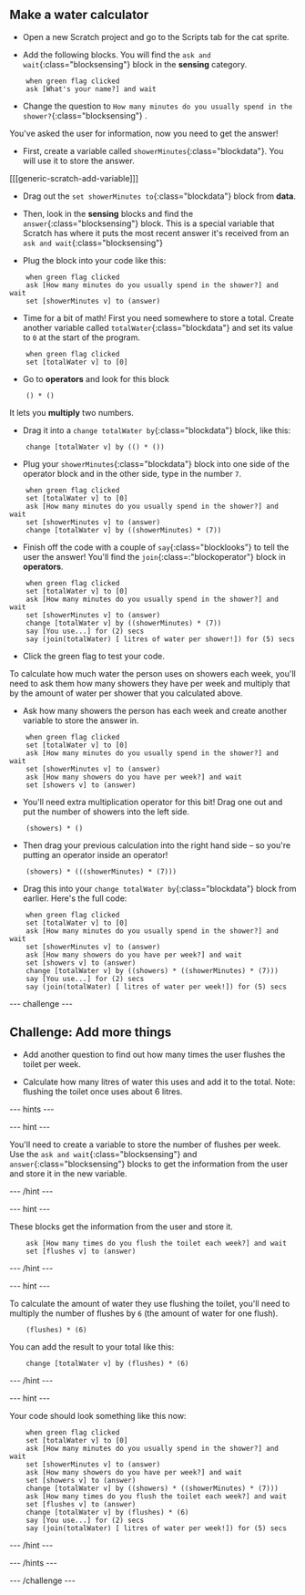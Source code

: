 ## Make a water calculator

+ Open a new Scratch project and go to the Scripts tab for the cat sprite.

+ Add the following blocks. You will find the `ask and wait`{:class="blocksensing"} block in the **sensing** category.

```blocks
    when green flag clicked
    ask [What's your name?] and wait
```

+ Change the question to `How many minutes do you usually spend in the shower?`{:class="blocksensing"} .

You've asked the user for information, now you need to get the answer! 

+ First, create a variable called `showerMinutes`{:class="blockdata"}. You will use it to store the answer.

[[[generic-scratch-add-variable]]]

+ Drag out the `set showerMinutes to`{:class="blockdata"} block from **data**.

+ Then, look in the **sensing** blocks and find the `answer`{:class="blocksensing"} block. This is a special variable that Scratch has where it puts the most recent answer it's received from an `ask and wait`{:class="blocksensing"}

+ Plug the block into your code like this:

```blocks
    when green flag clicked
    ask [How many minutes do you usually spend in the shower?] and wait
    set [showerMinutes v] to (answer)
```

+ Time for a bit of math! First you need somewhere to store a total. Create another variable called `totalWater`{:class="blockdata"} and set its value to `0` at the start of the program.

```blocks
    when green flag clicked
    set [totalWater v] to [0]
```

+ Go to **operators** and look for this block

```blocks
    () * ()
```

It lets you **multiply** two numbers.

+ Drag it into a `change totalWater by`{:class="blockdata"} block, like this:

```blocks
    change [totalWater v] by (() * ())
```

+ Plug your `showerMinutes`{:class="blockdata"} block into one side of the operator block and in the other side, type in the number `7`.

```blocks
    when green flag clicked
    set [totalWater v] to [0]
    ask [How many minutes do you usually spend in the shower?] and wait
    set [showerMinutes v] to (answer)
    change [totalWater v] by ((showerMinutes) * (7))
```

+ Finish off the code with a couple of `say`{:class="blocklooks"} to tell the user the answer! You'll find the `join`{:class=:"blockoperator"} block in **operators**.

```blocks
    when green flag clicked
    set [totalWater v] to [0]
    ask [How many minutes do you usually spend in the shower?] and wait
    set [showerMinutes v] to (answer)
    change [totalWater v] by ((showerMinutes) * (7))
    say [You use...] for (2) secs
    say (join(totalWater) [ litres of water per shower!]) for (5) secs
```

+ Click the green flag to test your code.

To calculate how much water the person uses on showers each week, you'll need to ask them how many showers they have per week and multiply that by the amount of water per shower that you calculated above.

+ Ask how many showers the person has each week and create another variable to store the answer in.

```blocks
    when green flag clicked
    set [totalWater v] to [0]
    ask [How many minutes do you usually spend in the shower?] and wait
    set [showerMinutes v] to (answer)
    ask [How many showers do you have per week?] and wait
    set [showers v] to (answer)
```

+ You'll need extra multiplication operator for this bit! Drag one out and put the number of showers into the left side.

```blocks
    (showers) * ()
```

+ Then drag your previous calculation into the right hand side – so you're putting an operator inside an operator! 

```blocks
    (showers) * (((showerMinutes) * (7)))
```

+ Drag this into your `change totalWater by`{:class="blockdata"} block from earlier. Here's the full code: 

```blocks
    when green flag clicked
    set [totalWater v] to [0]
    ask [How many minutes do you usually spend in the shower?] and wait
    set [showerMinutes v] to (answer)
    ask [How many showers do you have per week?] and wait
    set [showers v] to (answer)
    change [totalWater v] by ((showers) * ((showerMinutes) * (7)))
    say [You use...] for (2) secs
    say (join(totalWater) [ litres of water per week!]) for (5) secs
```

--- challenge ---

## Challenge: Add more things

+ Add another question to find out how many times the user flushes the toilet per week.

+ Calculate how many litres of water this uses and add it to the total. Note: flushing the toilet once uses about 6 litres.

--- hints ---

--- hint ---

You'll need to create a variable to store the number of flushes per week. Use the `ask and wait`{:class="blocksensing"} and `answer`{:class="blocksensing"} blocks to get the information from the user and store it in the new variable.

--- /hint ---

--- hint ---

These blocks get the information from the user and store it.

```blocks
    ask [How many times do you flush the toilet each week?] and wait
    set [flushes v] to (answer)
```

--- /hint ---

--- hint ---

To calculate the amount of water they use flushing the toilet, you'll need to multiply the number of flushes by `6` (the amount of water for one flush).

```blocks
    (flushes) * (6)
```

You can add the result to your total like this:

```blocks
    change [totalWater v] by (flushes) * (6)
```

--- /hint ---


--- hint ---

Your code should look something like this now:

```blocks
    when green flag clicked
    set [totalWater v] to [0]
    ask [How many minutes do you usually spend in the shower?] and wait
    set [showerMinutes v] to (answer)
    ask [How many showers do you have per week?] and wait
    set [showers v] to (answer)
    change [totalWater v] by ((showers) * ((showerMinutes) * (7)))
    ask [How many times do you flush the toilet each week?] and wait
    set [flushes v] to (answer)
    change [totalWater v] by (flushes) * (6)
    say [You use...] for (2) secs
    say (join(totalWater) [ litres of water per week!]) for (5) secs
```

--- /hint ---

--- /hints ---

--- /challenge ---